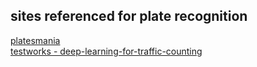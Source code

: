 ## sites referenced for plate recognition
[platesmania](https://platesmania.com/kr/gallery-1)  
[testworks - deep-learning-for-traffic-counting](https://blog.testworks.co.kr/en/deep-learning-for-traffic-counting/)  
